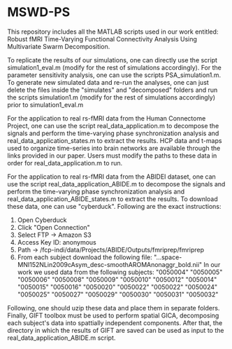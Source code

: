 # MSWD-PS
This repository includes all the MATLAB scripts used in our work entitled: Robust fMRI Time-Varying Functional Connectivity Analysis Using Multivariate Swarm Decomposition.

To replicate the results of our simulations, one can directly use the script simulation1_eval.m (modify for the rest of simulations accordingly). For the parameter sensitivity analysis, one can use the scripts PSA_simulation1.m. To generate new simulated data and re-run the analyses, one can just delete the files inside the "simulates" and "decomposed" folders and run the scripts simulation1.m (modify for the rest of simulations accordingly) prior to simulation1_eval.m

For the application to real rs-fMRI data from the Human Connectome Project, one can use the script real_data_application.m to decompose the signals and perform the time-varying phase synchronization analysis and real_data_application_states.m to extract the results. HCP data and t-maps used to organize time-series into brain networks are available through the links provided in our paper. Users must modify the paths to these data in order for real_data_application.m to run.

For the application to real rs-fMRI data from the ABIDEI dataset, one can use the script real_data_application_ABIDE.m to decompose the signals and perform the time-varying phase synchronization analysis and real_data_application_ABIDE_states.m to extract the results. To download these data, one can use "cyberduck". Following are the exact instructions:
1) Open Cyberduck
2) Click "Open Connection"
3) Select FTP -> Amazon S3
4) Access Key ID: anonymous
5) Path -> /fcp-indi/data/Projects/ABIDE/Outputs/fmriprep/fmriprep
6) From each subject download the following file: "...space-MNI152NLin2009cAsym_desc-smoothAROMAnonaggr_bold.nii"
In our work we used data from the following subjects:
"0050004"
"0050005"
"0050006"
"0050008"
"0050009"
"0050010"
"0050012"
"0050014"
"0050015"
"0050016"
"0050020"
"0050022"
"0050022"
"0050024"
"0050025"
"0050027"
"0050029"
"0050030"
"0050031"
"0050032"

Following, one should uzip these data and place them in separate folders. Finally, GIFT toolbox must be used to perform spatial GICA, decomposing each subject's data into spattially independent components. After that, the directory in which the results of GIFT are saved can be used as input to the real_data_application_ABIDE.m script.

